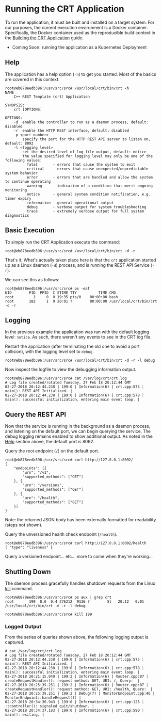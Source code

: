 # Running the CRT Application
To run the application, it must be built and installed on a target system.  For our purposes, the current execution environment is a Docker container.  Specifically, the Docker container used as the reproducible build context in the [Building the CRT Application](building.md) guide.

* Coming Soon: running the application as a Kubernetes Deployment

## Help
The application has a help option (`-h`) to get you started. Most of the basics are covered in this context.
```
root@eb878eedb396:/usr/src/src# /usr/local/crt/bin/crt -h
NAME
	C++ REST Template (crt) Application 

SYNOPSIS:
	crt [OPTIONS]

OPTIONS:
	-d	enable the controller to run as a daemon process, default: disabled
	-r	enable the HTTP REST interface, default: disabled
	-p <port number>
		specify the port for the HTTP REST API server to listen on, default: 8092
	-l <logging level>
		set the desired level of log file output, default: notice
		the value specified for logging level may only be one of the following values:
		  fatal       - errors that cause the system to exit
		  critical    - errors that cause unexpected/unpredictable system behavior
		  error       - errors that are handled and allow the system to continue operating
		  warning     - indication of a condition that merit ongoing monitoring
		  notice      - general system condition notification, e.g. timer expiry
		  information - general operational output
		  debug       - verbose output for system troubleshooting
		  trace       - extremely verbose output for full system diagnostics
```

## Basic Execution
To simply run the CRT Application execute the command:
```
root@eb878eedb396:/usr/src/src# /usr/local/crt/bin/crt -d -r         
```
That's it.  What's actually taken place here is that the `crt` application started up as a Linux daemon (`-d`) process, and is running the REST API Service (`-r`).  

We can see this as follows:
```
root@eb878eedb396:/usr/src/src# ps -eaf
UID        PID  PPID  C STIME TTY          TIME CMD
root         1     0  0 19:35 pts/0    00:00:00 bash
root       182     1  0 20:01 ?        00:00:00 /usr/local/crt/bin/crt -d -r
```

## Logging
In the previous example the application was run with the default logging level: `notice`.  As such, there weren't any events to see in the CRT log file.  

Restart the application (after terminating the old one to avoid a port collision), with the logging level set to `debug`.  
```
root@eb878eedb396:/usr/src/src# /usr/local/crt/bin/crt -d -r -l debug        
```  
Now inspect the logfile to view the debugging information output.
```
root@eb878eedb396:/usr/src/src# cat /var/log/crt/crt.log 
# Log file created/rotated Tuesday, 27 Feb 18 20:12:44 GMT
02-27-2018 20:12:44.238 | 199:0 | Information(6) | crt.cpp:575 | main(): REST API Initialized. |
02-27-2018 20:12:44.238 | 199:0 | Information(6) | crt.cpp:578 | main(): successful initialization, entering main event loop. |
```

## Query the REST API
Now that the service is running in the background as a daemon process, and listening on the default port, we can begin querying the service.  The debug logging remains enabled to show additional output.  As noted in the [Help](#Help) section above, the default port is 8092.

Query the root endpoint (`/`) on the default port.
```
root@eb878eedb396:/usr/src/src# curl http://127.0.0.1:8092/                      
{
	"endpoints": [{
		"urn": "/v1",
		"supported_methods": ["GET"]
	}, {
		"urn": "/versions",
		"supported_methods": ["GET"]
	}, {
		"urn": "/health",
		"supported_methods": ["GET"]
	}]
}
```
Note: the returned JSON body has been externally formatted for readability (steps not shown).

Query the unversioned health check endpoint (`/health`).
```
root@eb878eedb396:/usr/src/src# curl http://127.0.0.1:8092/health
{ "type": "liveness" }
```

Query a versioned endpoint... etc... more to come when they're working...

## Shutting Down 
The daemon process gracefully handles shutdown requests from the Linux [kill](http://man7.org/linux/man-pages/man1/kill.1.html) command.
```
root@eb878eedb396:/usr/src/src# ps aux | grep crt
root       199  0.0  0.4 276212  9136 ?        Sl   20:12   0:01 /usr/local/crt/bin/crt -d -r -l debug

root@eb878eedb396:/usr/src/src# kill 199
```

### Logged Output
From the series of queries shown above, the following logging output is captured.
```
# cat /var/log/crt/crt.log 
# Log file created/rotated Tuesday, 27 Feb 18 20:12:44 GMT
02-27-2018 20:12:44.238 | 199:0 | Information(6) | crt.cpp:575 | main(): REST API Initialized. |
02-27-2018 20:12:44.238 | 199:0 | Information(6) | crt.cpp:578 | main(): successful initialization, entering main event loop. |
02-27-2018 20:21:15.040 | 199:2 | Information(6) | Router.cpp:87 | createRequestHandler(): request method: GET, URI: /, Query:  |
02-27-2018 20:25:39.251 | 199:2 | Information(6) | Router.cpp:87 | createRequestHandler(): request method: GET, URI: /health, Query:  |
02-27-2018 20:25:39.251 | 199:2 | Debug(7) | MonitorEndpoint.cpp:46 | MonitorEndpoint::handleRequest()) |
02-27-2018 20:34:36.943 | 199:0 | Information(6) | crt.cpp:125 | ::controller(): signaled quit/shutdown. |
02-27-2018 20:34:37.183 | 199:0 | Information(6) | crt.cpp:590 | main(): exiting. |
```
